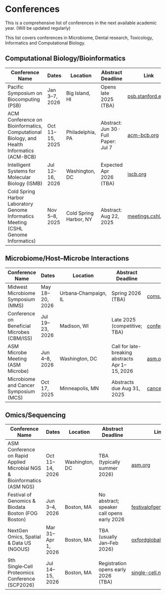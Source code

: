 # Conferences
This is a comprehensive list of conferences in the next available academic year. (Will be updated regularly)

This list covers conferences in Microbiome, Dental research, Toxicology, Informatics and Computational Biology.

## Computational Biology/Bioinformatics

| Conference Name                                                                 | Dates           | Location             | Abstract Deadline                     | Link |
|----------------------------------------------------------------------------------|------------------|----------------------|----------------------------------------|------|
| Pacific Symposium on Biocomputing (PSB)                                         | Jan 3–7, 2026    | Big Island, HI       | Opens late 2025 (TBA)                 | [psb.stanford.edu](https://psb.stanford.edu) |
| ACM Conference on Bioinformatics, Computational Biology, and Health Informatics (ACM-BCB) | Oct 11–15, 2025  | Philadelphia, PA     | Abstract: Jun 30 · Full Paper: Jul 7  | [acm-bcb.org](https://acm-bcb.org) |
| Intelligent Systems for Molecular Biology (ISMB)                                | Jul 12–16, 2026  | Washington, DC       | Expected Apr 2026 (TBA)               | [iscb.org](https://www.iscb.org/ismb2026) |
| Cold Spring Harbor Laboratory Genome Informatics Meeting (CSHL Genome Informatics) | Nov 5–8, 2025    | Cold Spring Harbor, NY | Abstract: Aug 22, 2025             | [meetings.cshl.edu](https://meetings.cshl.edu/meetings.aspx?meet=GENINFO&year=25) |

## Microbiome/Host–Microbe Interactions

| Conference Name                                                 | Dates              | Location              | Abstract Deadline                    | Link |
|------------------------------------------------------------------|--------------------|------------------------|---------------------------------------|------|
| Midwest Microbiome Symposium (MMS)                               | May 18–20, 2026    | Urbana‑Champaign, IL   | Spring 2026 (TBA)                     | [coms.osu.edu](https://coms.osu.edu/events/save-date-midwest-microbiome-symposium-2025) |
| Conference on Beneficial Microbes (CBM/ISS)                      | Jul 19–23, 2026    | Madison, WI            | Late 2025 (competitive; TBA)          | [conferences.union.wisc.edu](https://conferences.union.wisc.edu/microbes/) |
| ASM Microbe Meeting (ASM Microbe)                                | Jun 4–8, 2026      | Washington, DC         | Call for late-breaking abstracts Apr 1–15, 2026 | [asm.org](https://asm.org/events/asm-microbe/home) |
| Microbiome and Cancer Symposium (MCS)                            | Oct 17, 2025       | Minneapolis, MN        | Abstracts due Aug 31, 2025            | [cancer.umn.edu](https://cancer.umn.edu/events/microbiome-and-cancer-symposium-3) |

## Omics/Sequencing

| Conference Name                                                              | Dates              | Location              | Abstract Deadline                    | Link |
|------------------------------------------------------------------------------|--------------------|------------------------|---------------------------------------|------|
| ASM Conference on Rapid Applied Microbial NGS & Bioinformatics (ASM NGS)    | Oct 11–14, 2026    | Washington, DC         | TBA (typically summer 2026)           | [asm.org](https://asm.org/events/asm-ngs/home) |
| Festival of Genomics & Biodata Boston (FOG Boston)                          | Jun 3–4, 2026      | Boston, MA             | No abstract; speaker call opens early 2026 | [festivalofgenomics.com](https://festivalofgenomics.com/boston) |
| NextGen Omics, Spatial & Data US (NGOUS)                                    | Mar 31–Apr 1, 2026 | Boston, MA             | TBA (usually Jan–Feb 2026)            | [oxfordglobal.com](https://oxfordglobal.com/precision-medicine/events/nextgen-omics-us) |
| 9th Single‑Cell Proteomics Conference (SCP2026)                             | Jul 14–15, 2026    | Boston, MA             | Registration opens early 2026 (TBA)   | [single-cell.net](https://single-cell.net/proteomics/scp2026) |
